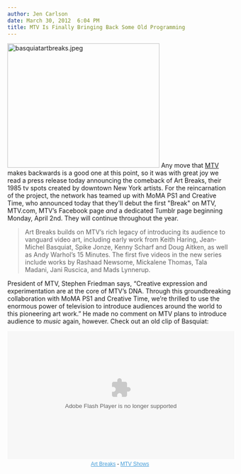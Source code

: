 ```yaml
---
author: Jen Carlson
date: March 30, 2012  6:04 PM
title: MTV Is Finally Bringing Back Some Old Programming
---
```


<p><span class="mt-enclosure mt-enclosure-image" style="display: inline;"> <img alt="basquiatartbreaks.jpeg" src="https://web.archive.org/web/20130513142317im_/http://gothamist.com/attachments/arts_jen/basquiatartbreaks.jpeg" width="343" height="280" class="image-right"> </span>Any move that <a href="https://web.archive.org/web/20130513142317/http://gothamist.com/tags/mtv">MTV</a> makes backwards is a good one at this point, so it was with great joy we read a press release today announcing the comeback of Art Breaks, their 1985 tv spots created by downtown New York artists. For the reincarnation of the project, the network has teamed up with MoMA PS1 and Creative Time, who announced today that they&apos;ll debut the first &quot;Break&quot; on MTV, MTV.com, MTV&#x2019;s Facebook page <em>and</em> a dedicated Tumblr page beginning Monday, April 2nd. They will continue throughout the year. </p>

<blockquote>Art Breaks builds on MTV&#x2019;s rich legacy of introducing its audience to vanguard video art, including early work from Keith Haring, Jean&#x2010;Michel Basquiat, Spike Jonze, Kenny Scharf and Doug Aitken, as well as Andy Warhol&#x2019;s 15 Minutes.&#xA0;The first five videos in the new series include works by Rashaad Newsome, Mickalene Thomas, Tala Madani, Jani Ruscica, and Mads Lynnerup.</blockquote>

<p>President of MTV, Stephen Friedman says, &#x201C;Creative expression and experimentation are at the core of MTV&#x2019;s DNA. Through this groundbreaking collaboration with MoMA PS1 and Creative Time, we&#x2019;re thrilled to use the enormous power of television to introduce audiences around the world to this pioneering art work.&#x201D; He made no comment on MTV plans to introduce audience to <em>music</em> again, however. Check out an old clip of Basquiat:</p>

<center><embed src="https://web.archive.org/web/20130513142317oe_/http://media.mtvnservices.com/mgid:uma:video:mtv.com:753897/cp~vid%3D753897%26uri%3Dmgid%3Auma%3Avideo%3Amtv.com%3A753897" width="512" height="288" type="application/x-shockwave-flash" allowfullscreen="true" allowscriptaccess="always" base="."><div style="margin:0px;padding:4px;width:500px;text-align:center;font-family:Verdana,sans-serif;font-size:12px;"><a href="https://web.archive.org/web/20130513142317/http://artbreaks.mtv.com/" style="color:#439CD8;" target="_blank">Art Breaks</a> - <a href="https://web.archive.org/web/20130513142317/http://www.mtv.com/ontv/" style="color:#439CD8;" target="_blank">MTV Shows</a></div></center>